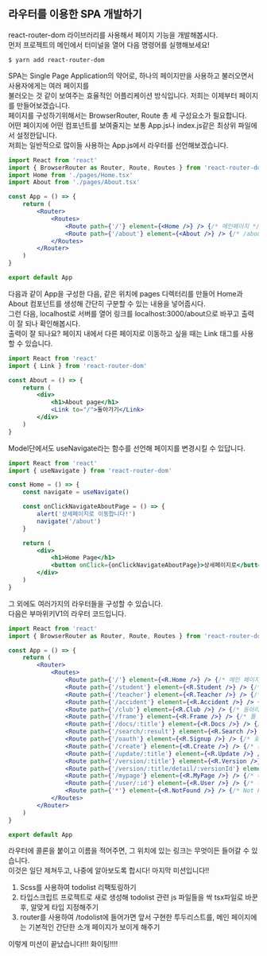 ## 라우터를 이용한 SPA 개발하기

react-router-dom 라이브러리를 사용해서 페이지 기능을 개발해봅시다.  
먼저 프로젝트의 메인에서 터미널을 열어 다음 명령어를 실행해보세요!

```
$ yarn add react-router-dom
```

SPA는 Single Page Application의 약어로, 하나의 페이지만을 사용하고 불러오면서 사용자에게는 여러 페이지를  
불러오는 것 같이 보여주는 효율적인 어플리케이션 방식입니다. 저희는 이제부터 페이지를 만들어보겠습니다.  
페이지를 구성하기위해서는 BrowserRouter, Route 총 세 구성요소가 필요합니다.  
어떤 페이지에 어떤 컴포넌트를 보여줄지는 보통 App.js나 index.js같은 최상위 파일에서 설정한답니다.  
저희는 일반적으로 많이들 사용하는 App.js에서 라우터를 선언해보겠습니다.

```jsx
import React from 'react'
import { BrowserRouter as Router, Route, Routes } from 'react-router-dom'
import Home from './pages/Home.tsx'
import About from './pages/About.tsx'

const App = () => {
	return (
		<Router>
			<Routes>
				<Route path={'/'} element={<Home />} /> {/* 메인페이지 */}
				<Route path={'/about'} element={<About />} /> {/* /about 페이지 */}
			</Routes>
		</Router>
	)
}

export default App
```

다음과 같이 App을 구성한 다음, 같은 위치에 pages 디렉터리를 만들어 Home과 About 컴포넌트를 생성해 간단히 구분할 수 있는 내용을 넣어줍시다.  
그런 다음, localhost로 서버를 열어 링크를 localhost:3000/about으로 바꾸고 출력이 잘 되나 확인해봅시다.  
출력이 잘 되나요?
페이지 내에서 다른 페이지로 이동하고 싶을 때는 Link 태그를 사용할 수 있습니다.

```jsx
import React from 'react'
import { Link } from 'react-router-dom'

const About = () => {
	return (
		<div>
			<h1>About page</h1>
			<Link to="/">돌아가기</Link>
		</div>
	)
}
```

Model단에서도 useNavigate라는 함수를 선언해 페이지를 변경시킬 수 있답니다.

```jsx
import React from 'react'
import { useNavigate } from 'react-router-dom'

const Home = () => {
	const navigate = useNavigate()

	const onClickNavigateAboutPage = () => {
		alert('상세페이지로 이동합니다!')
		navigate('/about')
	}

	return (
		<div>
			<h1>Home Page</h1>
			<button onClick={onClickNavigateAboutPage}>상세페이지로</button>
		</div>
	)
}
```

그 외에도 여러가지의 라우터들을 구성할 수 있습니다.  
다음은 부마위키V1의 라우터 코드입니다.

```jsx
import React from 'react'
import { BrowserRouter as Router, Route, Routes } from 'react-router-dom'

const App = () => {
	return (
		<Router>
			<Routes>
				<Route path={'/'} element={<R.Home />} /> {/* 메인 페이지 */}
				<Route path={'/student'} element={<R.Student />} /> {/* 학생 목록 페이지 */}
				<Route path={'/teacher'} element={<R.Teacher />} /> {/* 선생님 목록 페이지 */}
				<Route path={'/accident'} element={<R.Accident />} /> {/* 사건사고 목록 페이지 */}
				<Route path={'/club'} element={<R.Club />} /> {/* 동아리 목록 페이지 */}
				<Route path={'/frame'} element={<R.Frame />} /> {/* 틀 목록 페이지 */}
				<Route path={'/docs/:title'} element={<R.Docs />} /> {/* 문서 페이지 */}
				<Route path={'/search/:result'} element={<R.Search />} /> {/* 검색 결과 페이지 */}
				<Route path={'/oauth'} element={<R.Signup />} /> {/* 로그인 페이지 */}
				<Route path={'/create'} element={<R.Create />} /> {/* 문서 생성 페이지 */}
				<Route path={'/update/:title'} element={<R.Update />} /> {/* 문서 편집 페이지 */}
				<Route path={'/version/:title'} element={<R.Version />} /> {/* 버전 기록 페이지 */}
				<Route path={'/version/:title/detail/:versionId'} element={<R.VersionDetail />} /> {/* 각 버전 상세 페이지 */}
				<Route path={'/mypage'} element={<R.MyPage />} /> {/* 마이페이지 */}
				<Route path={'/user/:id'} element={<R.User />} /> {/* 유저 조회 페이지 */}
				<Route path={'*'} element={<R.NotFound />} /> {/* Not Found Error 페이지, path에 '*'을 넣어 표기함 */}
			</Routes>
		</Router>
	)
}

export default App
```

라우터에 콜론을 붙이고 이름을 적어주면, 그 위치에 있는 링크는 무엇이든 들어갈 수 있습니다.  
이것은 일단 제쳐두고, 나중에 알아보도록 합시다! 마지막 미션입니다!!

1. Scss를 사용하여 todolist 리팩토링하기
2. 타입스크립트 프로젝트로 새로 생성해 todolist 관련 js 파일들을 싹 tsx파일로 바꾼 후, 알맞게 타입 지정해주기
3. router를 사용하여 /todolist에 들어가면 앞서 구현한 투두리스트를, 메인 페이지에는 기본적인 간단한 소개 페이지가 보이게 해주기

이렇게 미션이 끝났습니다!!! 화이팅!!!!

